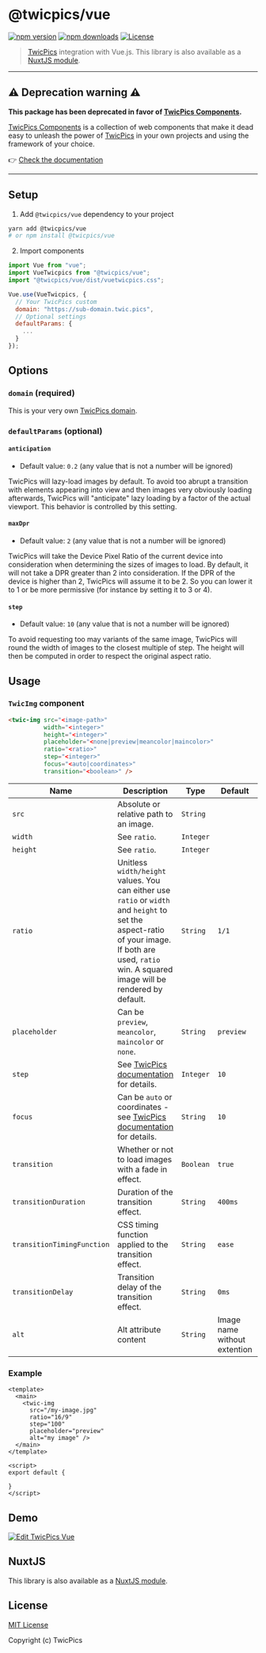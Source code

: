 # @twicpics/vue

[![npm version][npm-version-src]][npm-version-href]
[![npm downloads][npm-downloads-src]][npm-downloads-href]
[![License][license-src]][license-href]

> [TwicPics](https://www.twicpics.com) integration with Vue.js. This library is also available as a [NuxtJS module](https://github.com/TwicPics/nuxt-twicpics).

---

## ⚠️ Deprecation warning ⚠️

**This package has been deprecated in favor of [TwicPics Components](https://github.com/TwicPics/components).**

[TwicPics Components](https://github.com/TwicPics/components) is a collection of web components that make it dead easy to unleash the power of [TwicPics](https://www.twicpics.com) in your own projects and using the framework of your choice.

👉 [Check the documentation](https://github.com/TwicPics/components/tree/main/documentation)

---

## Setup

1.  Add `@twicpics/vue` dependency to your project

```bash
yarn add @twicpics/vue
# or npm install @twicpics/vue
```

2.  Import components

```js
import Vue from "vue";
import VueTwicpics from "@twicpics/vue";
import "@twicpics/vue/dist/vuetwicpics.css";

Vue.use(VueTwicpics, {
  // Your TwicPics custom 
  domain: "https://sub-domain.twic.pics",
  // Optional settings
  defaultParams: {
    ...
  }
});
```

## Options

### `domain` (required)

This is your very own [TwicPics domain](https://www.twicpics.com/documentation/subdomain/). 

### `defaultParams` (optional)

#### `anticipation`

*   Default value: `0.2` (any value that is not a number will be ignored)

TwicPics will lazy-load images by default. To avoid too abrupt a transition with elements appearing into view and then images very obviously loading afterwards, TwicPics will "anticipate" lazy loading by a factor of the actual viewport. This behavior is controlled by this setting.

#### `maxDpr`

*   Default value: `2` (any value that is not a number will be ignored)

TwicPics will take the Device Pixel Ratio of the current device into consideration when determining the sizes of images to load. By default, it will not take a DPR greater than 2 into consideration. If the DPR of the device is higher than 2, TwicPics will assume it to be 2. So you can lower it to 1 or be more permissive (for instance by setting it to 3 or 4).

#### `step`

*   Default value: `10` (any value that is not a number will be ignored)

To avoid requesting too may variants of the same image, TwicPics will round the width of images to the closest multiple of step. The height will then be computed in order to respect the original aspect ratio.

## Usage

### `TwicImg` component

```html
<twic-img src="<image-path>"
          width="<integer>"
          height="<integer>"
          placeholder="<none|preview|meancolor|maincolor>"
          ratio="<ratio>"
          step="<integer>"
          focus="<auto|coordinates>"
          transition="<boolean>" />
```

| Name | Description | Type | Default | Required |
|------|-------------|------|---------|----------|
| `src` | Absolute or relative path to an image. | `String` | | `true` |
| `width` | See `ratio`. | `Integer` | | `false` |
| `height` | See `ratio`. | `Integer` | | `false` |
| `ratio` | Unitless `width/height` values. You can either use `ratio` or `width` and `height` to set the aspect-ratio of your image. If both are used, `ratio` win. A squared image will be rendered by default. | `String` | `1/1` | `false` |
| `placeholder` | Can be `preview`, `meancolor`, `maincolor` or `none`. | `String` | `preview` | `false` |
| `step` | See [TwicPics documentation](https://www.twicpics.com/documentation/script-attributes-image/#data-twic-src-step) for details. | `Integer` | `10` | `false` |
| `focus` | Can be `auto` or coordinates - see [TwicPics documentation](https://www.twicpics.com/documentation/script-attributes-image/#data-twic-src-focus) for details. | `String` | `10` | `false` |
| `transition` | Whether or not to load images with a fade in effect. | `Boolean` | `true` | `false` |
| `transitionDuration` | Duration of the transition effect. | `String` | `400ms` | `false` |
| `transitionTimingFunction` | CSS timing function applied to the transition effect. | `String` | `ease` | `false` |
| `transitionDelay` | Transition delay of the transition effect. | `String` | `0ms` | `false` |
| `alt` | Alt attribute content | `String` | Image name without extention | `false` |

### Example

```vue
<template>
  <main>
    <twic-img
      src="/my-image.jpg"
      ratio="16/9"
      step="100"
      placeholder="preview"
      alt="my image" />
  </main>
</template>

<script>
export default {

}
</script>
```

## Demo

[![Edit TwicPics Vue](https://codesandbox.io/static/img/play-codesandbox.svg)](https://codesandbox.io/s/twicpics-vue-vdrbn?fontsize=14&hidenavigation=1&theme=dark)

## NuxtJS

This library is also available as a [NuxtJS module](https://github.com/TwicPics/nuxt-twicpics).

## License

[MIT License](./LICENSE)

Copyright (c) TwicPics

<!-- Badges -->
[npm-version-src]: https://img.shields.io/npm/v/@twicpics/vue/latest.svg
[npm-version-href]: https://npmjs.com/package/@twicpics/vue

[npm-downloads-src]: https://img.shields.io/npm/dt/@twicpics/vue.svg
[npm-downloads-href]: https://npmjs.com/package/@twicpics/vue

[license-src]: https://img.shields.io/npm/l/@twicpics/vue.svg
[license-href]: https://npmjs.com/package/@twicpics/vue
